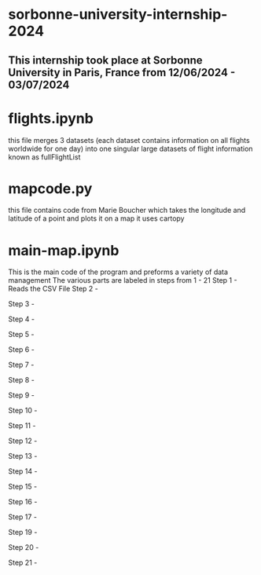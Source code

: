 # sorbonne-university-internship-2024
This internship took place at Sorbonne University in Paris, France from 12/06/2024 - 03/07/2024 
----------------------------------------
# flights.ipynb
this file merges 3 datasets (each dataset contains information on all flights worldwide for one day) into one singular large datasets of flight information known as fullFlightList
# mapcode.py
this file contains code from Marie Boucher which takes the longitude and latitude of a point and plots it on a map
it uses cartopy
# main-map.ipynb
This is the main code of the program and preforms a variety of data management
The various parts are labeled in steps from 1 - 21
Step 1 -
Reads the CSV File
Step 2 -

Step 3 -

Step 4 -

Step 5 -

Step 6 -

Step 7 -

Step 8 -

Step 9 -

Step 10 -

Step 11 -

Step 12 -

Step 13 -

Step 14 -

Step 15 -

Step 16 -

Step 17 -

Step 19 -

Step 20 -

Step 21 -
